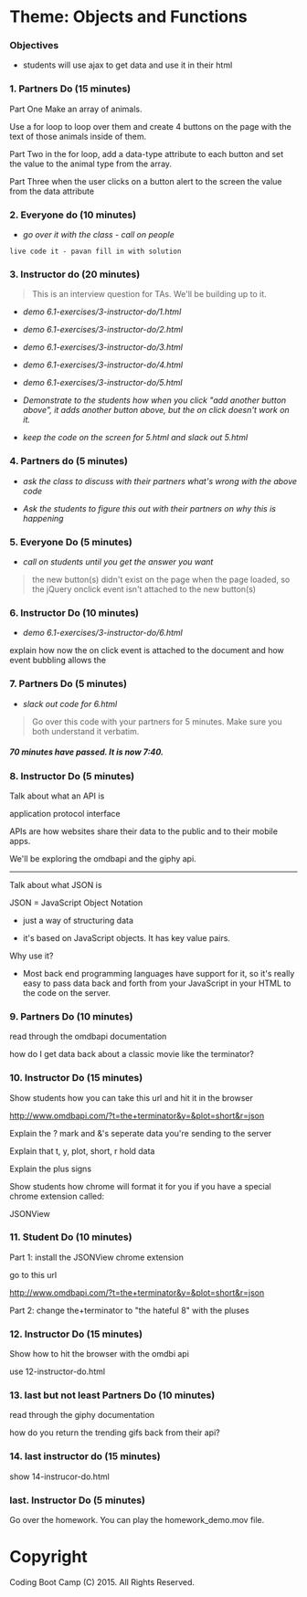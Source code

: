 # Theme: Objects and Functions

### Objectives

* students will use ajax to get data and use it in their html

### 1. Partners Do (15 minutes)

Part One
Make an array of animals. 

Use a for loop to loop over them and create 4 buttons on the page with the text of those animals inside of them.

Part Two
in the for loop, add a data-type attribute to each button and set the value to the animal type from the array.

Part Three
when the user clicks on a button alert to the screen the value from the data attribute

### 2. Everyone do (10 minutes)

* *go over it with the class - call on people*

```
live code it - pavan fill in with solution
```

### 3. Instructor do (20 minutes)

> This is an interview question for TAs. We'll be building up to it.

* *demo 6.1-exercises/3-instructor-do/1.html*
* *demo 6.1-exercises/3-instructor-do/2.html*
* *demo 6.1-exercises/3-instructor-do/3.html*
* *demo 6.1-exercises/3-instructor-do/4.html*
* *demo 6.1-exercises/3-instructor-do/5.html*

* *Demonstrate to the students how when you click "add another button above", it adds another button above, but the on click doesn't work on it.*

* *keep the code on the screen for 5.html and slack out 5.html* 

### 4. Partners do (5 minutes)
* *ask the class to discuss with their partners what's wrong with the above code*

* *Ask the students to figure this out with their partners on why this is happening*

### 5. Everyone Do (5 minutes)

* *call on students until you get the answer you want*

> the new button(s) didn't exist on the page when the page loaded, so the jQuery onclick event isn't attached to the new button(s)

### 6. Instructor Do (10 minutes)

* *demo 6.1-exercises/3-instructor-do/6.html*

explain how now the on click event is attached to the document and how event bubbling allows the 

### 7. Partners Do (5 minutes)

* *slack out code for 6.html*

> Go over this code with your partners for 5 minutes. Make sure you both understand it verbatim.

##### 70 minutes have passed. It is now 7:40.

### 8. Instructor Do (5 minutes)

Talk about what an API is

application protocol interface

APIs are how websites share their data to the public and to their mobile apps.

We'll be exploring the omdbapi and the giphy api.

-----------

Talk about what JSON is

JSON = JavaScript Object Notation

- just a way of structuring data

* it's based on JavaScript objects. It has key value pairs.

Why use it?

* Most back end programming languages have support for it, so it's really easy to pass data back and forth from your JavaScript in your HTML to the code on the server.

### 9. Partners Do (10 minutes)

read through the omdbapi documentation

how do I get data back about a classic movie like the terminator?

### 10. Instructor Do (15 minutes)

Show students how you can take this url and hit it in the browser

http://www.omdbapi.com/?t=the+terminator&y=&plot=short&r=json

Explain the ? mark and &'s seperate data you're sending to the server

Explain that t, y, plot, short, r hold data

Explain the plus signs

Show students how chrome will format it for you if you have a special chrome extension called: 

JSONView

### 11. Student Do (10 minutes)

Part 1: 
install the JSONView chrome extension

go to this url

http://www.omdbapi.com/?t=the+terminator&y=&plot=short&r=json

Part 2:
change the+terminator to "the hateful 8" with the pluses

### 12. Instructor Do (15 minutes)

Show how to hit the browser with the omdbi api

use 12-instructor-do.html

### 13. last but not least Partners Do (10 minutes)

read through the giphy documentation

how do you return the trending gifs back from their api?

### 14. last instructor do (15 minutes)

show 14-instrucor-do.html

### last. Instructor Do (5 minutes)

Go over the homework. You can play the homework_demo.mov file.

# Copyright
Coding Boot Camp (C) 2015. All Rights Reserved.
